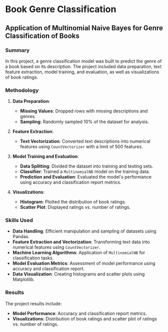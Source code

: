 # Book Genre Classification

## Application of Multinomial Naive Bayes for Genre Classification of Books

### Summary
In this project, a genre classification model was built to predict the genre of a book based on its description. The project included data preparation, text feature extraction, model training, and evaluation, as well as visualizations of book ratings.

### Methodology

1. **Data Preparation**:
   - **Missing Values**: Dropped rows with missing descriptions and genres.
   - **Sampling**: Randomly sampled 10% of the dataset for analysis.

2. **Feature Extraction**:
   - **Text Vectorization**: Converted text descriptions into numerical features using `CountVectorizer` with a limit of 500 features.

3. **Model Training and Evaluation**:
   - **Data Splitting**: Divided the dataset into training and testing sets.
   - **Classifier**: Trained a `MultinomialNB` model on the training data.
   - **Prediction and Evaluation**: Evaluated the model's performance using accuracy and classification report metrics.

4. **Visualizations**:
   - **Histogram**: Plotted the distribution of book ratings.
   - **Scatter Plot**: Displayed ratings vs. number of ratings.

### Skills Used
- **Data Handling**: Efficient manipulation and sampling of datasets using Pandas.
- **Feature Extraction and Vectorization**: Transforming text data into numerical features using `CountVectorizer`.
- **Machine Learning Algorithms**: Application of `MultinomialNB` for classification tasks.
- **Model Evaluation Metrics**: Assessment of model performance using accuracy and classification report.
- **Data Visualization**: Creating histograms and scatter plots using Matplotlib.

### Results
The project results include:
- **Model Performance**: Accuracy and classification report metrics.
- **Visualizations**: Distribution of book ratings and scatter plot of ratings vs. number of ratings.
